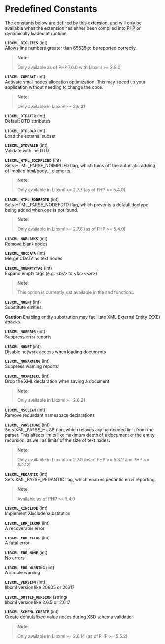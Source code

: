 Predefined Constants
====================

The constants below are defined by this extension, and will only be
available when the extension has either been compiled into PHP or
dynamically loaded at runtime.

**`LIBXML_BIGLINES`** (<span class="type">int</span>)  
<span class="simpara"> Allows line numbers greater than 65535 to be
reported correctly. </span>

> **Note**:
>
> Only available as of PHP 7.0.0 with Libxml \>= 2.9.0

**`LIBXML_COMPACT`** (<span class="type">int</span>)  
<span class="simpara"> Activate small nodes allocation optimization.
This may speed up your application without needing to change the code.
</span>

> **Note**:
>
> Only available in Libxml \>= 2.6.21

**`LIBXML_DTDATTR`** (<span class="type">int</span>)  
<span class="simpara"> Default DTD attributes </span>

**`LIBXML_DTDLOAD`** (<span class="type">int</span>)  
<span class="simpara"> Load the external subset </span>

**`LIBXML_DTDVALID`** (<span class="type">int</span>)  
<span class="simpara"> Validate with the DTD </span>

**`LIBXML_HTML_NOIMPLIED`** (<span class="type">int</span>)  
<span class="simpara"> Sets HTML\_PARSE\_NOIMPLIED flag, which turns off
the automatic adding of implied html/body... elements. </span>

> **Note**:
>
> Only available in Libxml \>= 2.7.7 (as of PHP \>= 5.4.0)

**`LIBXML_HTML_NODEFDTD`** (<span class="type">int</span>)  
<span class="simpara"> Sets HTML\_PARSE\_NODEFDTD flag, which prevents a
default doctype being added when one is not found. </span>

> **Note**:
>
> Only available in Libxml \>= 2.7.8 (as of PHP \>= 5.4.0)

**`LIBXML_NOBLANKS`** (<span class="type">int</span>)  
<span class="simpara"> Remove blank nodes </span>

**`LIBXML_NOCDATA`** (<span class="type">int</span>)  
<span class="simpara"> Merge CDATA as text nodes </span>

**`LIBXML_NOEMPTYTAG`** (<span class="type">int</span>)  
<span class="simpara"> Expand empty tags (e.g. *\<br/\>* to
*\<br\>\</br\>*) </span>

> **Note**:
>
> This option is currently just available in the
> <a href="/class/domdocument.html#DOMDocument::save" class="xref"></a>
> and
> <a href="/class/domdocument.html#DOMDocument::saveXML" class="xref"></a>
> functions.

**`LIBXML_NOENT`** (<span class="type">int</span>)  
<span class="simpara"> Substitute entities </span>

**Caution**
Enabling entity substitution may facilitate XML External Entity (XXE)
attacks.

**`LIBXML_NOERROR`** (<span class="type">int</span>)  
<span class="simpara"> Suppress error reports </span>

**`LIBXML_NONET`** (<span class="type">int</span>)  
<span class="simpara"> Disable network access when loading documents
</span>

**`LIBXML_NOWARNING`** (<span class="type">int</span>)  
<span class="simpara"> Suppress warning reports </span>

**`LIBXML_NOXMLDECL`** (<span class="type">int</span>)  
<span class="simpara"> Drop the XML declaration when saving a document
</span>

> **Note**:
>
> Only available in Libxml \>= 2.6.21

**`LIBXML_NSCLEAN`** (<span class="type">int</span>)  
<span class="simpara"> Remove redundant namespace declarations </span>

**`LIBXML_PARSEHUGE`** (<span class="type">int</span>)  
<span class="simpara"> Sets XML\_PARSE\_HUGE flag, which relaxes any
hardcoded limit from the parser. This affects limits like maximum depth
of a document or the entity recursion, as well as limits of the size of
text nodes. </span>

> **Note**:
>
> Only available in Libxml \>= 2.7.0 (as of PHP \>= 5.3.2 and PHP \>=
> 5.2.12)

**`LIBXML_PEDANTIC`** (<span class="type">int</span>)  
<span class="simpara"> Sets XML\_PARSE\_PEDANTIC flag, which enables
pedantic error reporting. </span>

> **Note**:
>
> Available as of PHP \>= 5.4.0

**`LIBXML_XINCLUDE`** (<span class="type">int</span>)  
<span class="simpara"> Implement XInclude substitution </span>

**`LIBXML_ERR_ERROR`** (<span class="type">int</span>)  
<span class="simpara"> A recoverable error </span>

**`LIBXML_ERR_FATAL`** (<span class="type">int</span>)  
<span class="simpara"> A fatal error </span>

**`LIBXML_ERR_NONE`** (<span class="type">int</span>)  
<span class="simpara"> No errors </span>

**`LIBXML_ERR_WARNING`** (<span class="type">int</span>)  
<span class="simpara"> A simple warning </span>

**`LIBXML_VERSION`** (<span class="type">int</span>)  
<span class="simpara"> libxml version like 20605 or 20617 </span>

**`LIBXML_DOTTED_VERSION`** (<span class="type">string</span>)  
<span class="simpara"> libxml version like 2.6.5 or 2.6.17 </span>

**`LIBXML_SCHEMA_CREATE`** (<span class="type">int</span>)  
<span class="simpara"> Create default/fixed value nodes during XSD
schema validation </span>

> **Note**:
>
> Only available in Libxml \>= 2.6.14 (as of PHP \>= 5.5.2)
